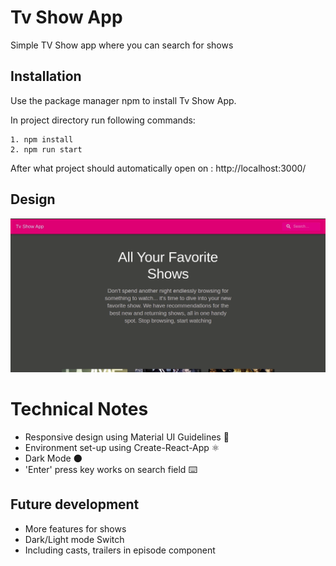 # Tv Show App

Simple TV Show app where you can search for shows

## Installation

Use the package manager npm to install Tv Show App.

In project directory run following commands:

```
1. npm install
2. npm run start
```

After what project should automatically open on : http://localhost:3000/

## Design
![Gif of Design](./src/assets/img/Friendsprev.gif)

# Technical Notes

- Responsive design using Material UI Guidelines 🎨
- Environment set-up using Create-React-App ⚛️
- Dark Mode 🌑
- 'Enter' press key works on search field ⌨️

## Future development

- More features for shows
- Dark/Light mode Switch
- Including casts, trailers in episode component
